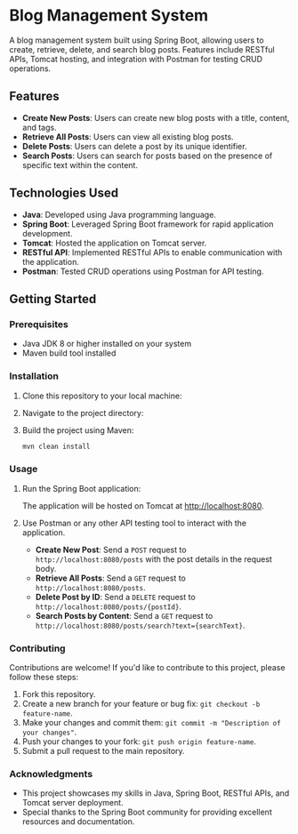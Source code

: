 # Blog Management System

A blog management system built using Spring Boot, allowing users to create, retrieve, delete, and search blog posts. Features include RESTful APIs, Tomcat hosting, and integration with Postman for testing CRUD operations. 

## Features

- **Create New Posts**: Users can create new blog posts with a title, content, and tags.
- **Retrieve All Posts**: Users can view all existing blog posts.
- **Delete Posts**: Users can delete a post by its unique identifier.
- **Search Posts**: Users can search for posts based on the presence of specific text within the content.

## Technologies Used

- **Java**: Developed using Java programming language.
- **Spring Boot**: Leveraged Spring Boot framework for rapid application development.
- **Tomcat**: Hosted the application on Tomcat server.
- **RESTful API**: Implemented RESTful APIs to enable communication with the application.
- **Postman**: Tested CRUD operations using Postman for API testing.

## Getting Started

### Prerequisites

- Java JDK 8 or higher installed on your system
- Maven build tool installed

### Installation

1. Clone this repository to your local machine:


2. Navigate to the project directory:


3. Build the project using Maven:

   ```bash
   mvn clean install
   ```

### Usage

1. Run the Spring Boot application:

   

   The application will be hosted on Tomcat at [http://localhost:8080](http://localhost:8080).

2. Use Postman or any other API testing tool to interact with the application.

   - **Create New Post**: Send a `POST` request to `http://localhost:8080/posts` with the post details in the request body.
   - **Retrieve All Posts**: Send a `GET` request to `http://localhost:8080/posts`.
   - **Delete Post by ID**: Send a `DELETE` request to `http://localhost:8080/posts/{postId}`.
   - **Search Posts by Content**: Send a `GET` request to `http://localhost:8080/posts/search?text={searchText}`.

### Contributing

Contributions are welcome! If you'd like to contribute to this project, please follow these steps:

1. Fork this repository.
2. Create a new branch for your feature or bug fix: `git checkout -b feature-name`.
3. Make your changes and commit them: `git commit -m "Description of your changes"`.
4. Push your changes to your fork: `git push origin feature-name`.
5. Submit a pull request to the main repository.

### Acknowledgments

- This project showcases my skills in Java, Spring Boot, RESTful APIs, and Tomcat server deployment.
- Special thanks to the Spring Boot community for providing excellent resources and documentation.

